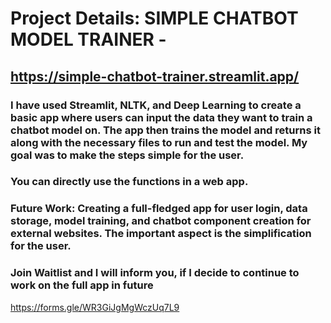 # **Project Details:** SIMPLE CHATBOT MODEL TRAINER - 
## https://simple-chatbot-trainer.streamlit.app/

### I have used Streamlit, NLTK, and Deep Learning to create a basic app where users can input the data they want to train a chatbot model on. The app then trains the model and returns it along with the necessary files to run and test the model. My goal was to make the steps simple for the user.

### You can directly use the functions in a web app.

### **Future Work:** Creating a full-fledged app for user login, data storage, model training, and chatbot component creation for external websites. The important aspect is the simplification for the user.

### **Join Waitlist** and I will inform you, if I decide to continue to work on the full app in future
https://forms.gle/WR3GiJgMgWczUq7L9

